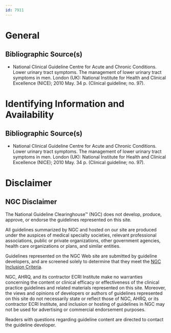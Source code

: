 ```yaml
---
id: 7911
---
```


# General

## Bibliographic Source(s)

- National Clinical Guideline Centre for Acute and Chronic Conditions. Lower urinary tract symptoms. The management of lower urinary tract symptoms in men. London (UK): National Institute for Health and Clinical Excellence (NICE); 2010 May. 34 p. (Clinical guideline; no. 97).

# Identifying Information and Availability

## Bibliographic Source(s)

- National Clinical Guideline Centre for Acute and Chronic Conditions. Lower urinary tract symptoms. The management of lower urinary tract symptoms in men. London (UK): National Institute for Health and Clinical Excellence (NICE); 2010 May. 34 p. (Clinical guideline; no. 97).

# Disclaimer

## NGC Disclaimer

The National Guideline Clearinghouse™ (NGC) does not develop, produce, approve, or endorse the guidelines represented on this site.

All guidelines summarized by NGC and hosted on our site are produced under the auspices of medical specialty societies, relevant professional associations, public or private organizations, other government agencies, health care organizations or plans, and similar entities.

Guidelines represented on the NGC Web site are submitted by guideline developers, and are screened solely to determine that they meet the [NGC Inclusion Criteria](/help-and-about/summaries/inclusion-criteria).

NGC, AHRQ, and its contractor ECRI Institute make no warranties concerning the content or clinical efficacy or effectiveness of the clinical practice guidelines and related materials represented on this site. Moreover, the views and opinions of developers or authors of guidelines represented on this site do not necessarily state or reflect those of NGC, AHRQ, or its contractor ECRI Institute, and inclusion or hosting of guidelines in NGC may not be used for advertising or commercial endorsement purposes.

Readers with questions regarding guideline content are directed to contact the guideline developer.

